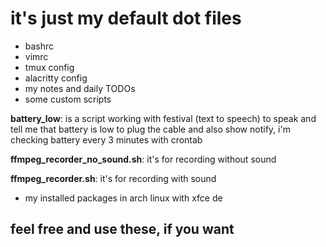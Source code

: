 # it's just my default dot files

* bashrc
* vimrc
* tmux config
* alacritty config
* my notes and daily TODOs
* some custom scripts

**battery_low**: is a script working with festival (text to speech) to speak and tell
me that battery is low to plug the cable and also show notify, i'm checking battery every 3 minutes
with crontab

**ffmpeg_recorder_no_sound.sh**: it's for recording without sound

**ffmpeg_recorder.sh**: it's for recording with sound

* my installed packages in arch linux with xfce de

## feel free and use these, if you want
